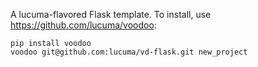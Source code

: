 A lucuma-flavored Flask template.
To install, use https://github.com/lucuma/voodoo:

    pip install voodoo
    voodoo git@github.com:lucuma/vd-flask.git new_project
